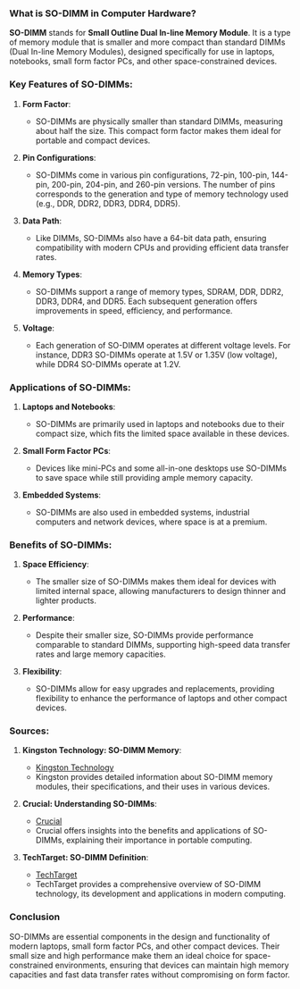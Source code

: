 ### What is SO-DIMM in Computer Hardware?

**SO-DIMM** stands for **Small Outline Dual In-line Memory Module**. It is a type of memory module that is smaller and more compact than standard DIMMs (Dual In-line Memory Modules), designed specifically for use in laptops, notebooks, small form factor PCs, and other space-constrained devices.

### Key Features of SO-DIMMs:

1. **Form Factor**:
   - SO-DIMMs are physically smaller than standard DIMMs,  measuring about half the size. This compact form factor makes them ideal for portable and compact devices.

2. **Pin Configurations**:
   - SO-DIMMs come in various pin configurations,  72-pin, 100-pin, 144-pin, 200-pin, 204-pin, and 260-pin versions. The number of pins corresponds to the generation and type of memory technology used (e.g., DDR, DDR2, DDR3, DDR4, DDR5).

3. **Data Path**:
   - Like DIMMs, SO-DIMMs also have a 64-bit data path, ensuring compatibility with modern CPUs and providing efficient data transfer rates.

4. **Memory Types**:
   - SO-DIMMs support a range of memory types,  SDRAM, DDR, DDR2, DDR3, DDR4, and DDR5. Each subsequent generation offers improvements in speed, efficiency, and performance.

5. **Voltage**:
   - Each generation of SO-DIMM operates at different voltage levels. For instance, DDR3 SO-DIMMs  operate at 1.5V or 1.35V (low voltage), while DDR4 SO-DIMMs operate at 1.2V.

### Applications of SO-DIMMs:

1. **Laptops and Notebooks**:
   - SO-DIMMs are primarily used in laptops and notebooks due to their compact size, which fits the limited space available in these devices.

2. **Small Form Factor PCs**:
   - Devices like mini-PCs and some all-in-one desktops use SO-DIMMs to save space while still providing ample memory capacity.

3. **Embedded Systems**:
   - SO-DIMMs are also used in embedded systems,  industrial computers and network devices, where space is at a premium.

### Benefits of SO-DIMMs:

1. **Space Efficiency**:
   - The smaller size of SO-DIMMs makes them ideal for devices with limited internal space, allowing manufacturers to design thinner and lighter products.

2. **Performance**:
   - Despite their smaller size, SO-DIMMs provide performance comparable to standard DIMMs, supporting high-speed data transfer rates and large memory capacities.

3. **Flexibility**:
   - SO-DIMMs allow for easy upgrades and replacements, providing flexibility to enhance the performance of laptops and other compact devices.

### Sources:

1. **Kingston Technology: SO-DIMM Memory**:
   - [Kingston Technology](https://www.kingston.com/en/memory/so-dimm)
   - Kingston provides detailed information about SO-DIMM memory modules, their specifications, and their uses in various devices.

2. **Crucial: Understanding SO-DIMMs**:
   - [Crucial](https://www.crucial.com/articles/about-memory/what-is-a-sodimm)
   - Crucial offers insights into the benefits and applications of SO-DIMMs, explaining their importance in portable computing.

3. **TechTarget: SO-DIMM Definition**:
   - [TechTarget](https://www.techtarget.com/searchstorage/definition/SO-DIMM-small-outline-dual-in-line-memory-module)
   - TechTarget provides a comprehensive overview of SO-DIMM technology,  its development and applications in modern computing.

### Conclusion

SO-DIMMs are essential components in the design and functionality of modern laptops, small form factor PCs, and other compact devices. Their small size and high performance make them an ideal choice for space-constrained environments, ensuring that devices can maintain high memory capacities and fast data transfer rates without compromising on form factor.
